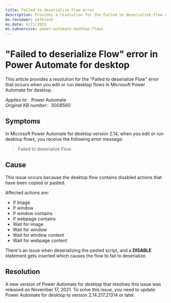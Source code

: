 ```yaml
---
title: Failed to deserialize Flow error
description: Provides a resolution for the Failed to deserialize Flow error that occurs in Power Automate for desktop.
ms.reviewer: pefelesk
ms.date: 9/21/2022
ms.subservice: power-automate-desktop-flows
---
```

# "Failed to deserialize Flow" error in Power Automate for desktop

This article provides a resolution for the "Failed to deserialize Flow" error that occurs when you edit or run desktop flows in Microsoft Power Automate for desktop.

_Applies to:_ &nbsp; Power Automate  
_Original KB number:_ &nbsp; 5008560

## Symptoms

In Microsoft Power Automate for desktop version 2.14, when you edit or run desktop flows, you receive the following error message:

> Failed to deserialize Flow.

## Cause

This issue occurs because the desktop flow contains disabled actions that have been copied or pasted.

Affected actions are:

- If Image
- If window
- If window contains
- If webpage contains
- Wait for image
- Wait for window
- Wait for window content
- Wait for webpage content

There's an issue when deserializing the pasted script, and a **DISABLE** statement gets inserted which causes the flow to fail to deserialize.

## Resolution

A new version of Power Automate for desktop that resolves this issue was released on November 17, 2021. To solve this issue, you need to update Power Automate for desktop to version 2.14.217.21314 or later.
